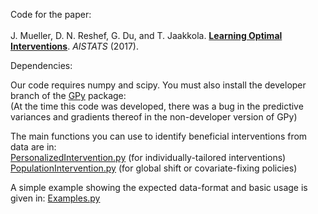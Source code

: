 Code for the paper: <br/> <br/>
J. Mueller, D. N. Reshef, G. Du, and T. Jaakkola. 
<b><a href="http://proceedings.mlr.press/v54/mueller17a.html">Learning Optimal Interventions</a></b>. <i>AISTATS</i> (2017).

Dependencies: 

Our code requires numpy and scipy. 
You must also install the developer branch of the <a href="http://github.com/SheffieldML/GPy">GPy</a> package: <br/>
(At the time this code was developed, there was a bug in the predictive variances and gradients thereof in the non-developer version of GPy)


The main functions you can use to identify beneficial interventions from data are in: <br/>
[PersonalizedIntervention.py](PersonalizedIntervention.py) (for individually-tailored interventions) <br/>
[PopulationIntervention.py](PopulationIntervention.py) (for global shift or covariate-fixing policies)

A simple example showing the expected data-format and basic usage is given in: [Examples.py](Examples.py)